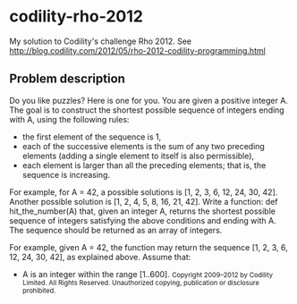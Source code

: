 codility-rho-2012
=================

My solution to Codility's challenge Rho 2012. See http://blog.codility.com/2012/05/rho-2012-codility-programming.html

Problem description
-------------------
Do you like puzzles? Here is one for you. You are given a positive integer A.
The goal is to construct the shortest possible sequence of integers ending with A, using the following rules:
*  the first element of the sequence is 1,
*  each of the successive elements is the sum of any two preceding elements (adding a single element to itself is also permissible),
*  each element is larger than all the preceding elements; that is, the sequence is increasing.

For example, for A = 42, a possible solutions is [1, 2, 3, 6, 12, 24, 30, 42]. Another possible solution is [1, 2, 4, 5, 8, 16, 21, 42].
Write a function:
    def hit_the_number(A)
that, given an integer A, returns the shortest possible sequence of integers satisfying the above conditions and ending with A. 
The sequence should be returned as an array of integers.

For example, given A = 42, the function may return the sequence [1, 2, 3, 6, 12, 24, 30, 42], as explained above.
Assume that:
*  A is an integer within the range [1..600].
<small>Copyright 2009–2012 by Codility Limited. All Rights Reserved. Unauthorized copying, publication or disclosure prohibited.</small>

